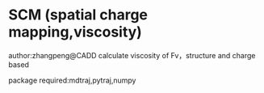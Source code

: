 # SCM (spatial charge mapping,viscosity)
author:zhangpeng@CADD
calculate viscosity of Fv，structure and charge based 

package required:mdtraj,pytraj,numpy

